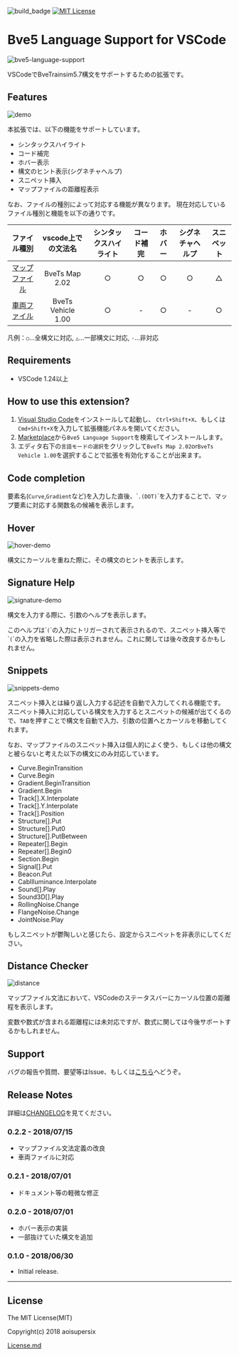 ![build_badge](https://travis-ci.org/aoisupersix/vscode-bve5-language-support.svg?branch=master)
[![MIT License](https://img.shields.io/badge/license-MIT-blue.svg?style=flat)](/LICENSE.md)

# Bve5 Language Support for VSCode


![bve5-language-support](images/language-support.png)

VSCodeでBveTrainsim5.7構文をサポートするための拡張です。

## Features

![demo](images/demo.gif)

本拡張では、以下の機能をサポートしています。
- シンタックスハイライト
- コード補完
- ホバー表示
- 構文のヒント表示(シグネチャヘルプ)
- スニペット挿入
- マップファイルの距離程表示

なお、ファイルの種別によって対応する機能が異なります。
現在対応しているファイル種別と機能を以下の通りです。

|ファイル種別 |vscode上での文法名|シンタックスハイライト|コード補完|ホバー|シグネチャヘルプ|スニペット|
|:-:|:-:|:-:|:-:|:-:|:-:|:-:|
|[マップファイル](http://bvets.net/jp/edit/formats/route/map.html)|BveTs Map 2.02|○|○|○|○|△|
|[車両ファイル](http://bvets.net/jp/edit/formats/vehicle/vehicle.html)|BveTs Vehicle 1.00|○|-|○|-|○|

凡例：`○`...全構文に対応, `△`...一部構文に対応, `-`...非対応

## Requirements

- VSCode 1.24以上

## How to use this extension?

1. [Visual Studio Code](https://code.visualstudio.com)をインストールして起動し、 `Ctrl+Shift+X`、もしくは`Cmd+Shift+X`を入力して拡張機能パネルを開いてください。 
2. [Marketplace](https://marketplace.visualstudio.com/items?itemName=aoisupersix.bve5-language-support)から`Bve5 Language Support`を検索してインストールします。
3. エディタ右下の`言語モードの選択`をクリックして`BveTs Map 2.02`or`BveTs Vehicle 1.00`を選択することで拡張を有効化することが出来ます。

## Code completion

要素名(`Curve`,`Gradient`など)を入力した直後、\``.(DOT)`\`を入力することで、マップ要素に対応する関数名の候補を表示します。

## Hover

![hover-demo](images/hover.gif)

構文にカーソルを重ねた際に、その構文のヒントを表示します。

## Signature Help

![signature-demo](images/signature.gif)

構文を入力する際に、引数のヘルプを表示します。

このヘルプは\``(`\`の入力にトリガーされて表示されるので、スニペット挿入等で\``(`\`の入力を省略した際は表示されません。これに関しては後々改良するかもしれません。

## Snippets

![snippets-demo](images/snippets.gif)

スニペット挿入とは繰り返し入力する記述を自動で入力してくれる機能です。
スニペット挿入に対応している構文を入力するとスニペットの候補が出てくるので、`TAB`を押すことで構文を自動で入力、引数の位置へとカーソルを移動してくれます。

なお、マップファイルのスニペット挿入は個人的によく使う、もしくは他の構文と被らないと考えた以下の構文にのみ対応しています。
- Curve.BeginTransition
- Curve.Begin
- Gradient.BeginTransition
- Gradient.Begin
- Track[].X.Interpolate
- Track[].Y.Interpolate
- Track[].Position
- Structure[].Put
- Structure[].Put0
- Structure[].PutBetween
- Repeater[].Begin
- Repeater[].Begin0
- Section.Begin
- Signal[].Put
- Beacon.Put
- CabIlluminance.Interpolate
- Sound[].Play
- Sound3D[].Play
- RollingNoise.Change
- FlangeNoise.Change
- JointNoise.Play

もしスニペットが鬱陶しいと感じたら、設定からスニペットを非表示にしてください。

## Distance Checker

![distance](images/distance-hint.png)

マップファイル文法において、VSCodeのステータスバーにカーソル位置の距離程を表示します。

変数や数式が含まれる距離程には未対応ですが、数式に関しては今後サポートするかもしれません。

## Support

バグの報告や質問、要望等はIssue、もしくは[こちら](http://aoisupersix.tokyo)へどうぞ。

## Release Notes

詳細は[CHANGELOG](CHANGELOG.md)を見てください。

### 0.2.2 - 2018/07/15
- マップファイル文法定義の改良
- 車両ファイルに対応

### 0.2.1 - 2018/07/01
- ドキュメント等の軽微な修正

### 0.2.0 - 2018/07/01
- ホバー表示の実装
- 一部抜けていた構文を追加

### 0.1.0 - 2018/06/30
- Initial release.

-----------------------------------------------------------------------------------------------------------

## License

The MIT License(MIT)

Copyright(c) 2018 aoisupersix

[License.md](LICENSE.md)
